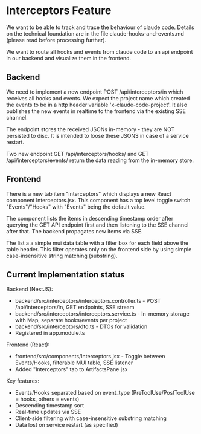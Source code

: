 # Interceptors Feature
We want to be able to track and trace the behaviour of claude code. Details on the technical foundation are in the file claude-hooks-and-events.md (please read before processing further).

We want to route all hooks and events from claude code to an api endpoint in our backend and visualize them in the frontend.

## Backend
We need to implement a new endpoint POST /api/interceptors/in which receives all hooks and events. We expect the project name which created the events to be in a http header variable 'x-claude-code-project'. It also publishes the new events in realtime to the frontend via the existing SSE channel.

The endpoint stores the received JSONs in-memory - they are NOT persisted to disc. It is intended to loose these JSONS in case of a service restart.

Two new endpoint GET /api/interceptors/hooks/<project> and GET /api/interceptors/events/<project> return the data reading from the in-memory store.

## Frontend
There is a new tab item "Interceptors" which displays a new React component Interceptors.jsx. This component has a top level toggle switch "Events"/"Hooks" with "Events" being the default value.

The component lists the items in descending timestamp order after querying the GET API endpoint first and then listening to the SSE channel after that. The backend propagates new items via SSE.

The list a a simple mui data table with a filter box for each field above the table header. This filter operates only on the frontend side by using simple case-insensitive string matching (substring).

## Current Implementation status

  Backend (NestJS):
  - backend/src/interceptors/interceptors.controller.ts - POST /api/interceptors/in, GET endpoints, SSE stream
  - backend/src/interceptors/interceptors.service.ts - In-memory storage with Map, separate hooks/events per project
  - backend/src/interceptors/dto.ts - DTOs for validation
  - Registered in app.module.ts

  Frontend (React):
  - frontend/src/components/Interceptors.jsx - Toggle between Events/Hooks, filterable MUI table, SSE listener
  - Added "Interceptors" tab to ArtifactsPane.jsx

  Key features:
  - Events/Hooks separated based on event_type (PreToolUse/PostToolUse = hooks, others = events)
  - Descending timestamp sort
  - Real-time updates via SSE
  - Client-side filtering with case-insensitive substring matching
  - Data lost on service restart (as specified)